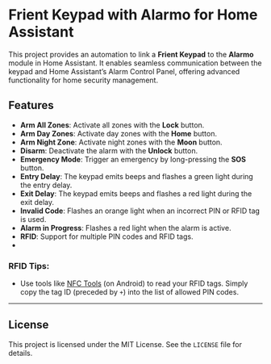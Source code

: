 
# Frient Keypad with Alarmo for Home Assistant

This project provides an automation to link a **Frient Keypad** to the **Alarmo** module in Home Assistant. It enables seamless communication between the keypad and Home Assistant’s Alarm Control Panel, offering advanced functionality for home security management.

## Features

- **Arm All Zones**: Activate all zones with the **Lock** button.  
- **Arm Day Zones**: Activate day zones with the **Home** button.  
- **Arm Night Zone**: Activate night zones with the **Moon** button.  
- **Disarm**: Deactivate the alarm with the **Unlock** button.  
- **Emergency Mode**: Trigger an emergency by long-pressing the **SOS** button.  
- **Entry Delay**: The keypad emits beeps and flashes a green light during the entry delay.  
- **Exit Delay**: The keypad emits beeps and flashes a red light during the exit delay.  
- **Invalid Code**: Flashes an orange light when an incorrect PIN or RFID tag is used.  
- **Alarm in Progress**: Flashes a red light when the alarm is active.  
- **RFID**: Support for multiple PIN codes and RFID tags.
- 
### RFID Tips:
- Use tools like [NFC Tools](https://play.google.com/store/apps/details?id=com.wakdev.wdnfc&hl=en&gl=US) (on Android) to read your RFID tags. Simply copy the tag ID (preceded by `+`) into the list of allowed PIN codes.  

---

## License
This project is licensed under the MIT License. See the `LICENSE` file for details.  
